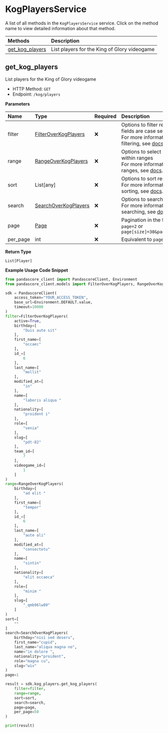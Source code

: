 # KogPlayersService

A list of all methods in the `KogPlayersService` service. Click on the method name to view detailed information about that method.

| Methods                             | Description                                  |
| :---------------------------------- | :------------------------------------------- |
| [get_kog_players](#get_kog_players) | List players for the King of Glory videogame |

## get_kog_players

List players for the King of Glory videogame

- HTTP Method: `GET`
- Endpoint: `/kog/players`

**Parameters**

| Name     | Type                                                      | Required | Description                                                                                                                                         |
| :------- | :-------------------------------------------------------- | :------- | :-------------------------------------------------------------------------------------------------------------------------------------------------- |
| filter   | [FilterOverKogPlayers](../models/FilterOverKogPlayers.md) | ❌       | Options to filter results. String fields are case sensitive <br/>For more information on filtering, see [docs](/docs/filtering-and-sorting#filter). |
| range    | [RangeOverKogPlayers](../models/RangeOverKogPlayers.md)   | ❌       | Options to select results within ranges <br/>For more information on ranges, see [docs](/docs/filtering-and-sorting#range).                         |
| sort     | List[any]                                                 | ❌       | Options to sort results <br/>For more information on sorting, see [docs](/docs/filtering-and-sorting#sort).                                         |
| search   | [SearchOverKogPlayers](../models/SearchOverKogPlayers.md) | ❌       | Options to search results <br/>For more information on searching, see [docs](/docs/filtering-and-sorting#search).                                   |
| page     | [Page](../models/Page.md)                                 | ❌       | Pagination in the form of `page=2` or `page[size]=30&page[number]=2`                                                                                |
| per_page | int                                                       | ❌       | Equivalent to `page[size]`                                                                                                                          |

**Return Type**

`List[Player]`

**Example Usage Code Snippet**

```python
from pandascore_client import PandascoreClient, Environment
from pandascore_client.models import FilterOverKogPlayers, RangeOverKogPlayers, SearchOverKogPlayers

sdk = PandascoreClient(
    access_token="YOUR_ACCESS_TOKEN",
    base_url=Environment.DEFAULT.value,
    timeout=10000
)
filter=FilterOverKogPlayers(
    active=True,
    birthday=[
        "Duis aute sit"
    ],
    first_name=[
        "occaec"
    ],
    id_=[
        6
    ],
    last_name=[
        "mollit"
    ],
    modified_at=[
        "in"
    ],
    name=[
        "laboris aliqua "
    ],
    nationality=[
        "proident i"
    ],
    role=[
        "venia"
    ],
    slug=[
        "pdt-82"
    ],
    team_id=[
        7
    ],
    videogame_id=[
        1
    ]
)
range=RangeOverKogPlayers(
    birthday=[
        "ad elit "
    ],
    first_name=[
        "tempor"
    ],
    id_=[
        6
    ],
    last_name=[
        "aute ali"
    ],
    modified_at=[
        "consectetu"
    ],
    name=[
        "sintin"
    ],
    nationality=[
        "elit occaeca"
    ],
    role=[
        "minim "
    ],
    slug=[
        "_qmb96lw89"
    ]
)
sort=[
    ""
]
search=SearchOverKogPlayers(
    birthday="nisi sed deseru",
    first_name="cupid",
    last_name="aliqua magna no",
    name="in dolore ",
    nationality="proident",
    role="magna cu",
    slug="wiv"
)
page=1

result = sdk.kog_players.get_kog_players(
    filter=filter,
    range=range,
    sort=sort,
    search=search,
    page=page,
    per_page=50
)

print(result)
```

<!-- This file was generated by liblab | https://liblab.com/ -->
